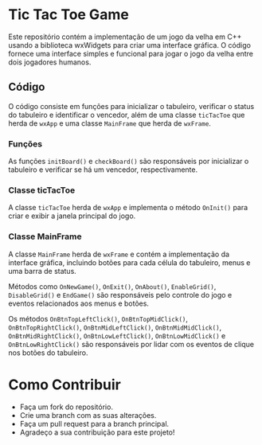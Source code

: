 # Tic Tac Toe Game

Este repositório contém a implementação de um jogo da velha em C++ usando a biblioteca wxWidgets para criar uma interface gráfica. O código fornece uma interface simples e funcional para jogar o jogo da velha entre dois jogadores humanos.

## Código

O código consiste em funções para inicializar o tabuleiro, verificar o status do tabuleiro e identificar o vencedor, além de uma classe `ticTacToe` que herda de `wxApp` e uma classe `MainFrame` que herda de `wxFrame`.

### Funções

As funções `initBoard()` e `checkBoard()` são responsáveis por inicializar o tabuleiro e verificar se há um vencedor, respectivamente.

### Classe ticTacToe

A classe `ticTacToe` herda de `wxApp` e implementa o método `OnInit()` para criar e exibir a janela principal do jogo.

### Classe MainFrame

A classe `MainFrame` herda de `wxFrame` e contém a implementação da interface gráfica, incluindo botões para cada célula do tabuleiro, menus e uma barra de status.

Métodos como `OnNewGame()`, `OnExit()`, `OnAbout()`, `EnableGrid()`, `DisableGrid()` e `EndGame()` são responsáveis pelo controle do jogo e eventos relacionados aos menus e botões.

Os métodos `OnBtnTopLeftClick()`, `OnBtnTopMidClick()`, `OnBtnTopRightClick()`, `OnBtnMidLeftClick()`, `OnBtnMidMidClick()`, `OnBtnMidRightClick()`, `OnBtnLowLeftClick()`, `OnBtnLowMidClick()` e `OnBtnLowRightClick()` são responsáveis por lidar com os eventos de clique nos botões do tabuleiro.

# Como Contribuir
- Faça um fork do repositório.
- Crie uma branch com as suas alterações.
- Faça um pull request para a branch principal.
- Agradeço a sua contribuição para este projeto!
